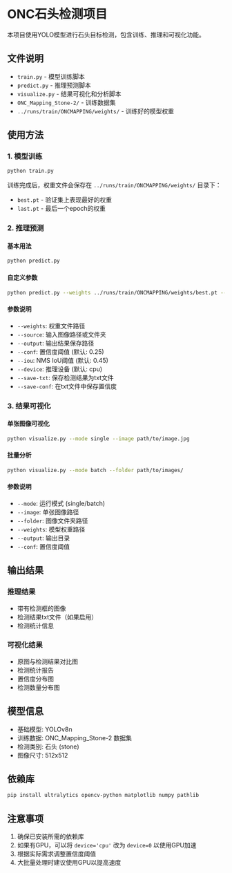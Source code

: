 # ONC石头检测项目

本项目使用YOLO模型进行石头目标检测，包含训练、推理和可视化功能。

## 文件说明

- `train.py` - 模型训练脚本
- `predict.py` - 推理预测脚本
- `visualize.py` - 结果可视化和分析脚本
- `ONC_Mapping_Stone-2/` - 训练数据集
- `../runs/train/ONCMAPPING/weights/` - 训练好的模型权重

## 使用方法

### 1. 模型训练

```bash
python train.py
```

训练完成后，权重文件会保存在 `../runs/train/ONCMAPPING/weights/` 目录下：
- `best.pt` - 验证集上表现最好的权重
- `last.pt` - 最后一个epoch的权重

### 2. 推理预测

#### 基本用法
```bash
python predict.py
```

#### 自定义参数
```bash
python predict.py --weights ../runs/train/ONCMAPPING/weights/best.pt --source test_images/ --output results/ --conf 0.3
```

#### 参数说明
- `--weights`: 权重文件路径
- `--source`: 输入图像路径或文件夹
- `--output`: 输出结果保存路径
- `--conf`: 置信度阈值 (默认: 0.25)
- `--iou`: NMS IoU阈值 (默认: 0.45)
- `--device`: 推理设备 (默认: cpu)
- `--save-txt`: 保存检测结果为txt文件
- `--save-conf`: 在txt文件中保存置信度

### 3. 结果可视化

#### 单张图像可视化
```bash
python visualize.py --mode single --image path/to/image.jpg
```

#### 批量分析
```bash
python visualize.py --mode batch --folder path/to/images/
```

#### 参数说明
- `--mode`: 运行模式 (single/batch)
- `--image`: 单张图像路径
- `--folder`: 图像文件夹路径
- `--weights`: 模型权重路径
- `--output`: 输出目录
- `--conf`: 置信度阈值

## 输出结果

### 推理结果
- 带有检测框的图像
- 检测结果txt文件（如果启用）
- 检测统计信息

### 可视化结果
- 原图与检测结果对比图
- 检测统计报告
- 置信度分布图
- 检测数量分布图

## 模型信息

- 基础模型: YOLOv8n
- 训练数据: ONC_Mapping_Stone-2 数据集
- 检测类别: 石头 (stone)
- 图像尺寸: 512x512

## 依赖库

```bash
pip install ultralytics opencv-python matplotlib numpy pathlib
```

## 注意事项

1. 确保已安装所需的依赖库
2. 如果有GPU，可以将 `device='cpu'` 改为 `device=0` 以使用GPU加速
3. 根据实际需求调整置信度阈值
4. 大批量处理时建议使用GPU以提高速度